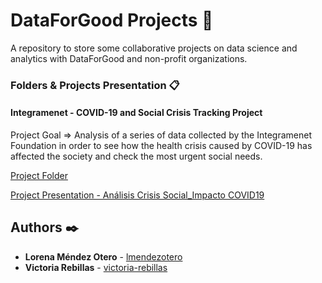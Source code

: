 # DataForGood Projects 🚀
A repository to store some collaborative projects on data science and analytics with DataForGood and non-profit organizations.


### Folders & Projects Presentation 📋

#### Integramenet - COVID-19 and Social Crisis Tracking Project

Project Goal => Analysis of a series of data collected by the Integramenet Foundation in order to see how the health crisis caused by COVID-19 has affected the society and check the most urgent social needs.

[Project Folder]()

[Project Presentation - Análisis Crisis Social_Impacto COVID19](https://github.com/lmendezotero/DataForGoodBCN/blob/master/Integramanet/Crisis%20Social%20%26%20COVID19/Analisis%20Crisis%20Social_Impacto%20COVID19%20-%20Integramanet.pdf) 


## Authors ✒️

* **Lorena Méndez Otero** - [lmendezotero](https://github.com/lmendezotero) 
* **Victoria Rebillas** - [victoria-rebillas](https://github.com/victoria-rebillas) 
